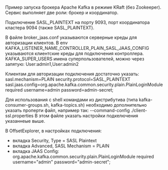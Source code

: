 Пример запуска брокера Apache Kafka в режиме KRaft (без Zookeeper).
Сервис выполняет две роли: брокер и координатор.

Подключение SASL_PLAINTEXT на порту 9093, порт координатора кластера 9094 (также SASL_PLAINTEXT).

В файле broker_jaas.conf указываются серверные креды для авторизации клиентов.
В env KAFKA_LISTENER_NAME_CONTROLLER_PLAIN_SASL_JAAS_CONFIG указываются клиентские креды для подключения контроллера.
KAFKA_SUPER_USERS имена суперпользователей, можно через запятую: User:admin1,User:admin2

Клиентам для авторизации подключения достаточно указать:
sasl.mechanism=PLAIN
security.protocol=SASL_PLAINTEXT
sasl.jaas.config=org.apache.kafka.common.security.plain.PlainLoginModule required username=admin password=admin-secret;

Для использования с shell командами из дистрибутива (типа kafka-consumer-groups.sh, kafka-topics.sh) необходимо дополнительно указать проперти файл, например так:
--command-config ./client-ssl.properties
В этом файле указать настройки подкелючения указаннеые выше.

В OffsetExplorer, в настройках подключения:
- вкладка Security, Type = SASL Plaintext
- вкладка Advanced, SASL Mechanism = PLAIN
- вкладка JAAS Config: org.apache.kafka.common.security.plain.PlainLoginModule required username="admin" password="admin-secret";
